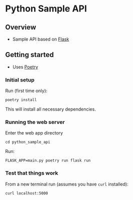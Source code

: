 # Python Sample API

## Overview
- Sample API based on [Flask](https://flask.palletsprojects.com/en/2.3.x/)

## Getting started
- Uses [Poetry](https://python-poetry.org/)

### Initial setup
Run (first time only):

```
poetry install
```

This will install all necessary dependencies.

### Running the web server

Enter the web app directory
```
cd python_sample_api
```

Run:
```
FLASK_APP=main.py poetry run flask run
```

### Test that things work
From a new terminal run (assumes you have `curl` installed):

```
curl localhost:5000
```
